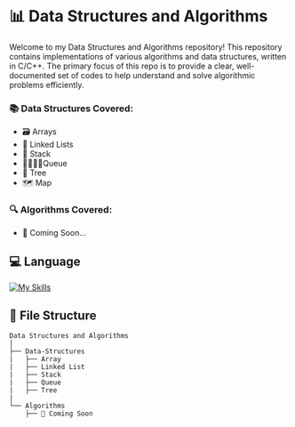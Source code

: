 # 📊 Data Structures and Algorithms

Welcome to my Data Structures and Algorithms repository! This repository contains implementations of various algorithms and data structures, written in C/C++. The primary focus of this repo is to provide a clear, well-documented set of codes to help understand and solve algorithmic problems efficiently.

### 📚 Data Structures Covered:
- 🗃️ Arrays
- 🔗 Linked Lists
- 🍔 Stack
- 🚶‍♂️🚶‍♀Queue
- 🌳 Tree
- 🗺️ Map

### 🔍 Algorithms Covered:
- 🚧 Coming Soon...

## 💻 Language
[![My Skills](https://skillicons.dev/icons?i=cpp&perline=6&theme=dark)](https://skillicons.dev)

## 📂 File Structure

```plaintext
Data Structures and Algorithms
│
├── Data-Structures
|   ├── Array
|   ├── Linked List
|   ├── Stack
|   ├── Queue
|   ├── Tree
|
└── Algorithms
    ├── 🚧 Coming Soon
